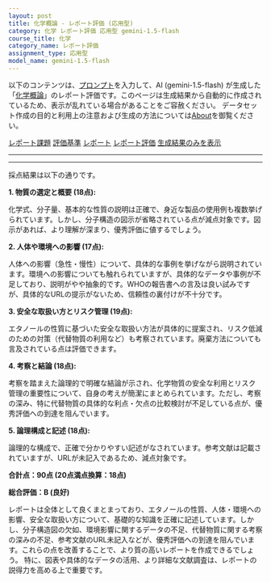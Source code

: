 ```yaml
---
layout: post
title: 化学概論 - レポート評価 (応用型)
category: 化学 レポート評価 応用型 gemini-1.5-flash
course_title: 化学
category_name: レポート評価
assignment_type: 応用型
model_name: gemini-1.5-flash
---
```


以下のコンテンツは、[プロンプト](https://github.com/takedatoshiyuki/synthetic_assignments/tree/main/generated/化学/gemini-1.5-flash/prompt_レポート評価-応用型.md)を入力して、AI (gemini-1.5-flash) が生成した「[化学概論](/contents/化学/)」のレポート評価です。このページは生成結果から自動的に作成されているため、表示が乱れている場合があることをご容赦ください。
データセット作成の目的と利用上の注意および生成の方法については[About](/About)を御覧ください。

[レポート課題](../レポート課題-応用型)
[評価基準](../評価基準-応用型)
[レポート](../レポート-応用型)
[レポート評価](../レポート評価-応用型)
[生成結果のみを表示](https://github.com/takedatoshiyuki/synthetic_assignments/tree/main/generated/化学/gemini-1.5-flash/レポート評価-応用型.md)
  

***
***
  
採点結果は以下の通りです。

**1. 物質の選定と概要 (18点):**

化学式、分子量、基本的な性質の説明は正確で、身近な製品の使用例も複数挙げられています。しかし、分子構造の図示が省略されている点が減点対象です。図示があれば、より理解が深まり、優秀評価に値するでしょう。

**2. 人体や環境への影響 (17点):**

人体への影響（急性・慢性）について、具体的な事例を挙げながら説明されています。環境への影響についても触れられていますが、具体的なデータや事例が不足しており、説明がやや抽象的です。WHOの報告書への言及は良い試みですが、具体的なURLの提示がないため、信頼性の裏付けが不十分です。

**3. 安全な取扱い方とリスク管理 (19点):**

エタノールの性質に基づいた安全な取扱い方法が具体的に提案され、リスク低減のための対策（代替物質の利用など）も考察されています。廃棄方法についても言及されている点は評価できます。

**4. 考察と結論 (18点):**

考察を踏まえた論理的で明確な結論が示され、化学物質の安全な利用とリスク管理の重要性について、自身の考えが簡潔にまとめられています。ただし、考察の深み、特に代替物質の具体的な利点・欠点の比較検討が不足している点が、優秀評価への到達を阻んでいます。

**5. 論理構成と記述 (18点):**

論理的な構成で、正確で分かりやすい記述がなされています。参考文献は記載されていますが、URLが未記入であるため、減点対象です。


**合計点：90点 (20点満点換算：18点)**


**総合評価：B (良好)**

レポートは全体として良くまとまっており、エタノールの性質、人体・環境への影響、安全な取扱い方について、基礎的な知識を正確に記述しています。しかし、分子構造図の欠如、環境影響に関するデータの不足、代替物質に関する考察の深みの不足、参考文献のURL未記入などが、優秀評価への到達を阻んでいます。これらの点を改善することで、より質の高いレポートを作成できるでしょう。  特に、図表や具体的なデータの活用、より詳細な文献調査は、レポートの説得力を高める上で重要です。
